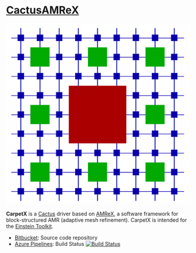 # [CactusAMReX](https://bitbucket.org/eschnett/cactusamrex)

![CarpetX logo](carpetx.png)

**CarpetX** is a [Cactus](https://cactuscode.org/) driver based on [AMReX](https://amrex-codes.github.io), a software framework for block-structured AMR (adaptive mesh refinement). CarpetX is intended for the [Einstein Toolkit](https://einsteintoolkit.org/).

* [Bitbucket](https://bitbucket.org/eschnett/cactusamrex): Source code repository
* [Azure   Pipelines](https://dev.azure.com/schnetter/CactusAMReX/_build): Build Status [![Build Status](https://dev.azure.com/schnetter/CactusAMReX/_apis/build/status/CactusAMReX-CI?branchName=master)](https://dev.azure.com/schnetter/CactusAMReX/_build/latest?definitionId=6&branchName=master)
